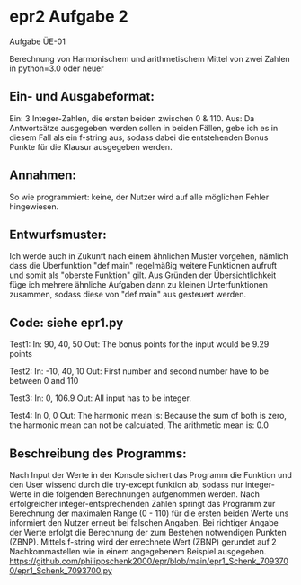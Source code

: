 # epr2 Aufgabe 2
Aufgabe ÜE-01

Berechnung von Harmonischem und arithmetischem Mittel von zwei Zahlen in python=3.0 oder neuer

Ein- und Ausgabeformat:
------------------------------

Ein: 3 Integer-Zahlen, die ersten beiden zwischen 0 & 110.
Aus: Da Antwortsätze ausgegeben werden sollen in beiden Fällen, gebe ich es in diesem Fall als ein f-string aus, sodass dabei die entstehenden Bonus Punkte für die Klausur ausgegeben werden.

Annahmen:
------------------------------

So wie programmiert: keine, der Nutzer wird auf alle möglichen Fehler hingewiesen.

Entwurfsmuster:
------------------------------

Ich werde auch in Zukunft nach einem ähnlichen Muster vorgehen, nämlich dass die Überfunktion "def main" regelmäßig weitere Funktionen aufruft und somit als "oberste Funktion" gilt. 
Aus Gründen der Übersichtlichkeit füge ich mehrere ähnliche Aufgaben dann zu kleinen Unterfunktionen zusammen, sodass diese von "def main" aus gesteuert werden.

Code: siehe epr1.py
------------------------------

Test1:
In: 90, 40, 50
Out: The bonus points for the input would be 9.29 points

Test2:
In: -10, 40, 10
Out: First number and second number have to be between 0 and 110

Test3:
In: 0, 106.9
Out: All input has to be integer.

Test4: 
In 0, 0 
Out: The harmonic mean is: Because the sum of both is zero, the harmonic mean
can not be calculated, The arithmetic mean is: 0.0

Beschreibung des Programms:
------------------------------

Nach Input der Werte in der Konsole sichert das Programm die Funktion und den User wissend durch die try-except funktion ab, sodass nur integer-Werte in die folgenden Berechnungen aufgenommen werden.
Nach erfolgreicher integer-entsprechenden Zahlen springt das Programm zur Berechnung der maximalen Range (0 - 110) für die ersten beiden Werte uns informiert den Nutzer erneut bei falschen Angaben.
Bei richtiger Angabe der Werte erfolgt die Berechnung der zum Bestehen notwendigen Punkten (ZBNP).
Mittels f-string wird der errechnete Wert (ZBNP) gerundet auf 2 Nachkommastellen wie in einem angegebenem Beispiel ausgegeben.
https://github.com/philippschenk2000/epr/blob/main/epr1_Schenk_7093700/epr1_Schenk_7093700.py